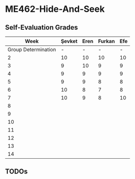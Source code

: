 # ME462-Hide-And-Seek

## Self-Evaluation Grades

| Week  | Şevket |  Eren  | Furkan |   Efe  |
|-------|--------|--------|--------|--------|
| Group Determination| -      | -      |  -     | -      |
| 2     | 10     | 10     | 10     | 10     |
| 3     | 9      | 10     | 9      | 9      |
| 4     | 9      | 9      | 9      | 9      |
| 5     | 9      | 9      | 8      | 8      |
| 6     | 10     | 8      | 7      | 8      |
| 7     | 10     | 9      | 8      | 10     |
| 8     |        |        |        |        |
| 9     |        |        |        |        |
| 10    |        |        |        |        |
| 11    |        |        |        |        |
| 12    |        |        |        |        |
| 13    |        |        |        |        |
| 14    |        |        |        |        |


## TODOs



